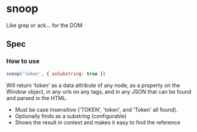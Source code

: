 # snoop
Like grep or ack... for the DOM

## Spec

### How to use
```js
snoop('token', { asSubstring: true })
```

Will return 'token' as a data attribute of any node, as a property on the Window object, in any urls on any tags, and in any JSON that can be found and parsed in the HTML.

- Must be case insensitive ('TOKEN', 'token', and 'Token' all found).
- Optionally finds as a substring (configurable)
- Shows the result in context and makes it easy to find the reference
